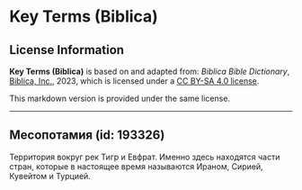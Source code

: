 # Key Terms (Biblica)

## License Information

**Key Terms (Biblica)** is based on and adapted from: _Biblica Bible Dictionary_, [Biblica, Inc.](https://www.biblica.com/), 2023, which is licensed under a [CC BY-SA 4.0 license](https://creativecommons.org/licenses/by-sa/4.0/legalcode.en).

This markdown version is provided under the same license.



--------------------------------

## Месопотамия (id: 193326)

Территория вокруг рек Тигр и Евфрат. Именно здесь находятся части стран, которые в настоящее время называются Ираном, Сирией, Кувейтом и Турцией.


